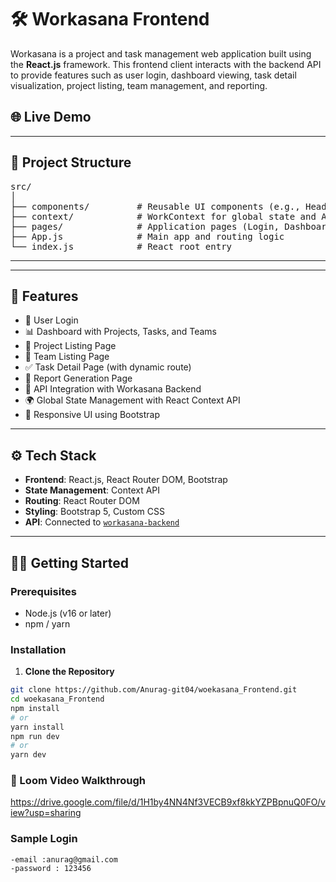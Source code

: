 # 🛠️ Workasana Frontend

Workasana is a project and task management web application built using the **React.js** framework. This frontend client interacts with the backend API to provide features such as user login, dashboard viewing, task detail visualization, project listing, team management, and reporting.

## 🌐 Live Demo



---
## 📁 Project Structure

<pre>
src/
│
├── components/         # Reusable UI components (e.g., Header)
├── context/            # WorkContext for global state and API calls
├── pages/              # Application pages (Login, Dashboard, Project, etc.)
├── App.js              # Main app and routing logic
└── index.js            # React root entry
</pre>

---

---

## 🚀 Features

- 🔐 User Login
- 📊 Dashboard with Projects, Tasks, and Teams
- 📁 Project Listing Page
- 👥 Team Listing Page
- ✅ Task Detail Page (with dynamic route)
- 📑 Report Generation Page
- 📡 API Integration with Workasana Backend
- 🌍 Global State Management with React Context API
- 💅 Responsive UI using Bootstrap

---

## ⚙️ Tech Stack

- **Frontend**: React.js, React Router DOM, Bootstrap
- **State Management**: Context API
- **Routing**: React Router DOM
- **Styling**: Bootstrap 5, Custom CSS
- **API**: Connected to [`workasana-backend`](https://github.com/Anurag-git04/workasana_Backend)

---

## 🧑‍💻 Getting Started

### Prerequisites

- Node.js (v16 or later)
- npm / yarn


### Installation

1. **Clone the Repository**

```bash
git clone https://github.com/Anurag-git04/woekasana_Frontend.git
cd woekasana_Frontend
npm install
# or
yarn install
npm run dev
# or
yarn dev
```
### 📸 Loom Video Walkthrough
https://drive.google.com/file/d/1H1by4NN4Nf3VECB9xf8kkYZPBpnuQ0FO/view?usp=sharing

### Sample Login
```
-email :anurag@gmail.com
-password : 123456
```
